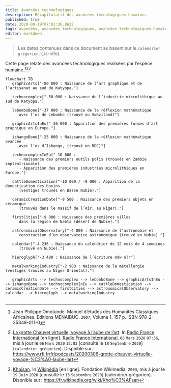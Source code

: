 ```yaml
---
title: Avancées technologiques
description: Récapitulatif des avancées tecnologiques humaines
published: true
date: 2020-09-19T07:01:36.863Z
tags: avancées, avancées technologiques, avancées technologiques humaines, technologies humaines, humanité, moun
editor: markdown
---
```


> Les dates contenues dans ce document se basent sur le `calendrier grégorien`.
{.is-info}

Cette page relate des avancées technologiques réalisées par l’espèce humaine.[^1][^2][^15]

```mermaid
flowchart TB
   graphicArts["-80 000 : Naissance de l’art graphique et de l’artisanat au sud de Katyopa."]
   
   technocomplex["-50 000 : Naissance de l’industrie microlithique au sud de Katyopa."]
   
   lebomboBone["-37 000 : Naissance de la réflexion mathématique
      avec l’os de Lebombo (trouvé au Swaziland)"]
   
   graphicArtsInEu["-36 000 : Apparition des premières formes d’art graphique en Europe."]
   
   ishangoBone["-25 000 : Naissance de la réflexion mathématique avancée
      avec l’os d’Ishango, (trouvé en RDC)"]
   
   technocomplexInEu["-10 000 :
      - Naissance des premiers outils polis (trouvés en Zambie septentrionale)
      - Apparition des premières industries microlithiques en Europe."]
   
   cattleDomestication["-10 000 / -9 000 : Apparition de la domestication des bovins
      (vestiges trouvés en Basse Nubie)."]
   
   ceramicCreationDate["-9 500 : Naissance des premiers objets en céramique
      (trouvés dans le massif de l’Aïr, au Niger)."]
   
   firstCities["-9 000 : Naissance des premières villes
      dans la région de Nabta (désert de Nubie)."]
      
   astronomicalObservatory["-4 800 : Naissance de l’astronomie et
      construction d’un observatoire astronomique (trouvé en Nubie)."]
      
   calendar["-4 236 : Naissance du calendrier de 12 mois de 4 semaines
      (trouvé en Nubie)."]
      
   hieroglyph["-3 400 : Naissance de l’écriture mdw nTr"]
   
   metalworkingIndustry["-2 900 : Naissance de la métallurgie (vestiges trouvés au Niger Oriental)."]
   
   graphicArts --> technocomplex --> lebomboBone --> graphicArtsInEu --> ishangoBone --> technocomplexInEu --> cattleDomestication --> ceramicCreationDate --> firstCities --> astronomicalObservatory --> calendar --> hieroglyph --> metalworkingIndustry
   
```

[^1]: Jean Philippe Omotunde. Manuel d’études des Humanités Classiques Africaines. Editions MENAIBUC. `2007`, Volume 1. 157 p. ISBN 978-2-35349-011-0

[^2]: [La grotte Chauvet virtuelle, voyage à l’aube de l’art](https://www.rfi.fr/fr/podcasts/20200306-grotte-chauvet-virtuelle-voyage-%C3%A0-laube-lart). In [Radio France International](https://www.rfi.fr/fr) [en ligne]. [Radio France International](https://www.rfi.fr/fr), `06` `Mars` `2020` `07:56`, mis à jour le `06` `Mars` `2020` `12:03` [consulté le `18` `Septembre` `2020`] (`calendrier grégorien`). Dispnible sur : https://www.rfi.fr/fr/podcasts/20200306-grotte-chauvet-virtuelle-voyage-%C3%A0-laube-lart

[^15]: [Khoïsan](https://fr.wikipedia.org/wiki/Kho%C3%AFsan). In [Wikipédia](https://wikipedia.org) [en ligne]. Fondation Wikimedia, `2003`, mis à jour le `19` `Juin` `2020` [consulté le `13` `Septembre` `2020`] (calendrier grégorien). Dispnible sur : https://fr.wikipedia.org/wiki/Kho%C3%AFsan